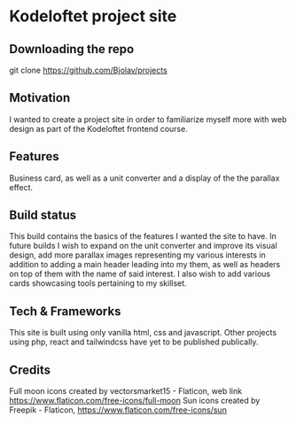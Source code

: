 # Kodeloftet project site
## Downloading the repo
git clone https://github.com/Bjolav/projects

## Motivation
I wanted to create a project site in order to familiarize myself more with web design as part of the Kodeloftet frontend course.

## Features
Business card, as well as a unit converter and a display of the the parallax effect.

## Build status
This build contains the basics of the features I wanted the site to have.
In future builds I wish to expand on the unit converter and improve its visual design, add more parallax images representing my various interests in addition to adding a main header leading into my them, as well as headers on top of them with the name of said interest. I also wish to add various cards showcasing tools pertaining to my skillset.

## Tech & Frameworks
This site is built using only vanilla html, css and javascript. Other projects using php, react and tailwindcss have yet to be published publically.

## Credits
Full moon icons created by vectorsmarket15 - Flaticon, web link https://www.flaticon.com/free-icons/full-moon
Sun icons created by Freepik - Flaticon, https://www.flaticon.com/free-icons/sun